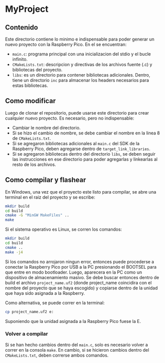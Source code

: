 # MyProject

## Contenido

Este directorio contiene lo minimo e indispensable para poder generar un nuevo proyecto con la Raspberry Pico. En el se encuentran:

- `main.c`: programa principal con una inicializacion del stdio y el bucle infinito.
- `CMakeLists.txt`: descripcion y directivas de los archivos fuente (.c) y bibliotecas del proyecto.
- `libs`: es un directorio para contener bibliotecas adicionales. Dentro, tiene un directorio `inc` para almacenar los headers necesarios para estas bibliotecas.

## Como modificar

Luego de clonar el repositorio, puede usarse este directorio para crear cualquier nuevo proyecto. Es necesario, pero no indispensable:

- Cambiar le nombre del directorio.
- Si se hizo el cambio de nombre, se debe cambiar el nombre en la linea 8 de `CMakeLists.txt`.
- Si se agregaron bibliotecas adicionales al `main.c` del SDK de la Raspberry Pico, deben agregarse dentro de `target_link_libraries`.
- Si se agregaron bibliotecas dentro del directorio `libs`, se deben seguir las instrucciones en ese directorio para poder agregarlas y linkearlas al resto de los archivos.

## Como compilar y flashear

En Windows, una vez que el proyecto este listo para compilar, se abre una terminal en el raiz del proyecto y se escribe:

```bash
mkdir build
cd build
cmake -G "MinGW MakeFiles" ..
make
```

Si el sistema operativo es Linux, se corren los comandos:

```bash
mkdir build
cd build
cmake ..
make -j4
```

Si los comandos no arrojaron ningun error, entonces puede procederse a conectar la Raspberry Pico por USB a la PC presionando el BOOTSEL para que entre en modo bootloader. Luego, aparecera en la PC como un dispositivo de almacenamiento masivo. Se debe buscar entonces dentro de build el archivo `project_name.uf2` (donde project_name coincidira con el nombre del proyecto que se haya escogido) y copiarse dentro de la unidad que haya sido asignada a la Raspberry. 

Como alternativa, se puede correr en la terminal:

```bash
cp project_name.uf2 e:
```

Suponiendo que la unidad asignada a la Raspberry Pico fuese la E.

### Volver a compilar

Si se han hecho cambios dentro del `main.c`, solo es necesario volver a correr en la consola `make`. En cambio, si se hicieron cambios dentro del `CMakeLists.txt`, deben correrse ambos comandos.

